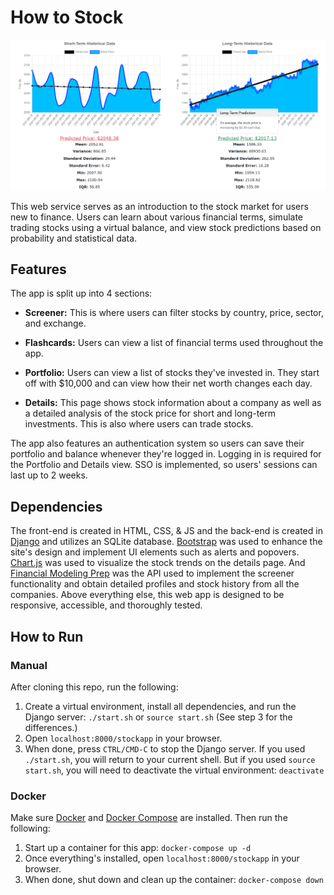 # How to Stock

<img src="graphs.png" alt="stock graphs" width="1000">

This web service serves as an introduction to the stock market for users new to finance. Users can learn about various financial terms, simulate trading stocks using a virtual balance, and view stock predictions based on probability and statistical data.

## Features

The app is split up into 4 sections:

-   **Screener:** This is where users can filter stocks by country, price, sector, and exchange.

-   **Flashcards:** Users can view a list of financial terms used throughout the app.

-   **Portfolio:** Users can view a list of stocks they've invested in. They start off with $10,000 and can view how their net worth changes each day.

-   **Details:** This page shows stock information about a company as well as a detailed analysis of the stock price for short and long-term investments. This is also where users can trade stocks.

The app also features an authentication system so users can save their portfolio and balance whenever they're logged in. Logging in is required for the Portfolio and Details view. SSO is implemented, so users' sessions can last up to 2 weeks.

## Dependencies

The front-end is created in HTML, CSS, & JS and the back-end is created in [Django](https://docs.djangoproject.com/en/3.1/) and utilizes an SQLite database. [Bootstrap](https://getbootstrap.com/) was used to enhance the site's design and implement UI elements such as alerts and popovers. [Chart.js](https://www.chartjs.org/) was used to visualize the stock trends on the details page. And [Financial Modeling Prep](https://financialmodelingprep.com/developer/docs/) was the API used to implement the screener functionality and obtain detailed profiles and stock history from all the companies. Above everything else, this web app is designed to be responsive, accessible, and thoroughly tested.

## How to Run

### Manual

After cloning this repo, run the following:

1. Create a virtual environment, install all dependencies, and run the Django server: `./start.sh` or `source start.sh` (See step 3 for the differences.)
2. Open `localhost:8000/stockapp` in your browser.
3. When done, press `CTRL/CMD-C` to stop the Django server. If you used `./start.sh`, you will return to your current shell. But if you used `source start.sh`, you will need to deactivate the virtual environment: `deactivate`

### Docker

Make sure [Docker](https://www.docker.com/products/docker-desktop) and [Docker Compose](https://docs.docker.com/compose/install/) are installed. Then run the following:

1. Start up a container for this app: `docker-compose up -d`
2. Once everything's installed, open `localhost:8000/stockapp` in your browser.
3. When done, shut down and clean up the container: `docker-compose down`
